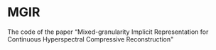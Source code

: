# MGIR
The code of the paper “Mixed-granularity Implicit Representation for Continuous Hyperspectral Compressive Reconstruction"
